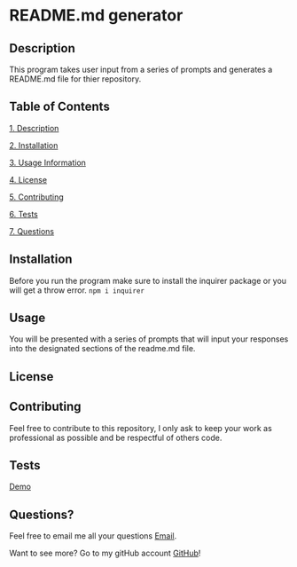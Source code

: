 
   
# README.md generator

## Description

This program takes user input from a series of prompts and generates a README.md file for thier repository.

## Table of Contents

[1. Description](#Description)

[2. Installation](#Installation)

[3. Usage Information](#Usage)

[4. License](#License)

[5. Contributing](#Contributing)

[6. Tests](#Tests)

[7. Questions](#Questions)

## Installation

Before you run the program make sure to install the inquirer package or you will get a throw error. ``` npm i inquirer ``` 

## Usage

You will be presented with a series of prompts that will input your responses into the designated sections of the readme.md file.

## License



## Contributing

Feel free to contribute to this repository, I only ask to keep your work as professional as possible and be respectful of others code.

## Tests

[Demo](https://youtu.be/baFlWe4giOA)

## Questions?

Feel free to email me all your questions [Email](anthonybilliejr2021@gmail.com).

Want to see more? Go to my gitHub account [GitHub](https://github.com/avbillie)!
            
